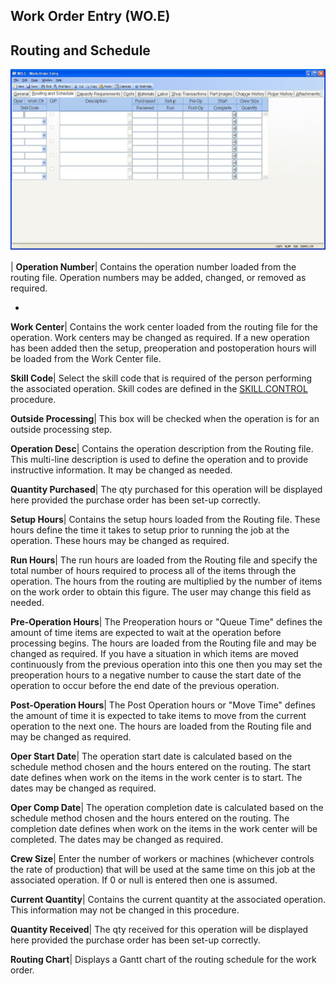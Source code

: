 ## Work Order Entry (WO.E)
<PageHeader />

## Routing and Schedule

![](./WO-E-2.jpg)

| **Operation Number**|  Contains the operation number loaded from the routing
file. Operation numbers may be added, changed, or removed as required.

-  
**Work Center**|  Contains the work center loaded from the routing file for
the operation. Work centers may be changed as required. If a new operation has
been added then the setup, preoperation and postoperation hours will be loaded
from the Work Center file.

**Skill Code**|  Select the skill code that is required of the person
performing the associated operation. Skill codes are defined in the
[SKILL.CONTROL](../SKILL-CONTROL/README.md) procedure.

**Outside Processing**|  This box will be checked when the operation is for an
outside processing step.

**Operation Desc**|  Contains the operation description from the Routing file.
This multi-line description is used to define the operation and to provide
instructive information. It may be changed as needed.

**Quantity Purchased**|  The qty purchased for this operation will be
displayed here provided the purchase order has been set-up correctly.

**Setup Hours**|  Contains the setup hours loaded from the Routing file. These
hours define the time it takes to setup prior to running the job at the
operation. These hours may be changed as required.

**Run Hours**|  The run hours are loaded from the Routing file and specify the
total number of hours required to process all of the items through the
operation. The hours from the routing are multiplied by the number of items on
the work order to obtain this figure. The user may change this field as
needed.

**Pre-Operation Hours**|  The Preoperation hours or "Queue Time" defines the
amount of time items are expected to wait at the operation before processing
begins. The hours are loaded from the Routing file and may be changed as
required. If you have a situation in which items are moved continuously from
the previous operation into this one then you may set the preoperation hours
to a negative number to cause the start date of the operation to occur before
the end date of the previous operation.

**Post-Operation Hours**|  The Post Operation hours or "Move Time" defines the
amount of time it is expected to take items to move from the current operation
to the next one. The hours are loaded from the Routing file and may be changed
as required.

**Oper Start Date**|  The operation start date is calculated based on the
schedule method chosen and the hours entered on the routing. The start date
defines when work on the items in the work center is to start. The dates may
be changed as required.

**Oper Comp Date**|  The operation completion date is calculated based on the
schedule method chosen and the hours entered on the routing. The completion
date defines when work on the items in the work center will be completed. The
dates may be changed as required.

**Crew Size**|  Enter the number of workers or machines (whichever controls
the rate of production) that will be used at the same time on this job at the
associated operation. If 0 or null is entered then one is assumed.

**Current Quantity**|  Contains the current quantity at the associated
operation. This information may not be changed in this procedure.

**Quantity Received**|  The qty received for this operation will be displayed
here provided the purchase order has been set-up correctly.

**Routing Chart**|  Displays a Gantt chart of the routing schedule for the
work order.


<badge text= "Version 8.10.57 " vertical="middle" />

<PageFooter />
